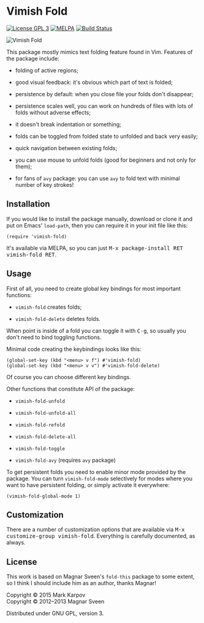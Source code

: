 # Vimish Fold

[![License GPL 3](https://img.shields.io/badge/license-GPL_3-green.svg)](http://www.gnu.org/licenses/gpl-3.0.txt)
[![MELPA](http://melpa.org/packages/vimish-fold-badge.svg)](http://melpa.org/#/vimish-fold)
[![Build Status](https://travis-ci.org/mrkkrp/vimish-fold.svg?branch=master)](https://travis-ci.org/mrkkrp/vimish-fold)

![Vimish Fold](https://raw.githubusercontent.com/mrkkrp/vimish-fold/gh-pages/vimish-fold.png)

This package mostly mimics text folding feature found in Vim. Features of
the package include:

* folding of active regions;

* good visual feedback: it's obvious which part of text is folded;

* persistence by default: when you close file your folds don't disappear;

* persistence scales well, you can work on hundreds of files with lots of
  folds without adverse effects;

* it doesn't break indentation or something;

* folds can be toggled from folded state to unfolded and back very easily;

* quick navigation between existing folds;

* you can use mouse to unfold folds (good for beginners and not only for
  them);

* for fans of `avy` package: you can use `avy` to fold text with minimal
  number of key strokes!

## Installation

If you would like to install the package manually, download or clone it and
put on Emacs' `load-path`, then you can require it in your init file like
this:

```emacs-lisp
(require 'vimish-fold)
```

It's available via MELPA, so you can just <kbd>M-x package-install RET
vimish-fold RET</kbd>.

## Usage

First of all, you need to create global key bindings for most important
functions:

* `vimish-fold` creates folds;

* `vimish-fold-delete` deletes folds.

When point is inside of a fold you can toggle it with <kbd>C-g</kbd>, so
usually you don't need to bind toggling functions.

Minimal code creating the keybindings looks like this:

```emacs-lisp
(global-set-key (kbd "<menu> v f") #'vimish-fold)
(global-set-key (kbd "<menu> v v") #'vimish-fold-delete)
```

Of course you can choose different key bindings.

Other functions that constitute API of the package:

* `vimish-fold-unfold`

* `vimish-fold-unfold-all`

* `vimish-fold-refold`

* `vimish-fold-delete-all`

* `vimish-fold-toggle`

* `vimish-fold-avy` (requires `avy` package)

To get persistent folds you need to enable minor mode provided by the
package. You can turn `vimish-fold-mode` selectively for modes where you
want to have persistent folding, or simply activate it everywhere:

```emacs-lisp
(vimish-fold-global-mode 1)
```

## Customization

There are a number of customization options that are available via <kbd>M-x
customize-group vimish-fold</kbd>. Everything is carefully documented, as
always.

## License

This work is based on Magnar Sveen's `fold-this` package to some extent, so
I think I should include him as an author, thanks Magnar!

Copyright © 2015 Mark Karpov<br>
Copyright © 2012–2013 Magnar Sveen

Distributed under GNU GPL, version 3.
